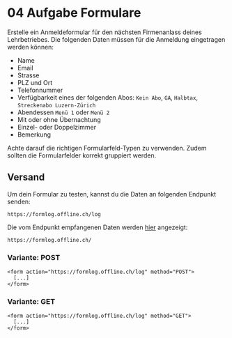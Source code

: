 # 04 Aufgabe Formulare

Erstelle ein Anmeldeformular für den nächsten Firmenanlass deines Lehrbetriebes. Die folgenden Daten müssen für die Anmeldung eingetragen werden können:

* Name
* Email
* Strasse
* PLZ und Ort
* Telefonnummer
* Verfügbarkeit eines der folgenden Abos: `Kein Abo`, `GA`, `Halbtax`, `Streckenabo Luzern-Zürich`
* Abendessen `Menü 1` oder `Menü 2`
* Mit oder ohne Übernachtung
* Einzel- oder Doppelzimmer
* Bemerkung

Achte darauf die richtigen Formularfeld-Typen zu verwenden. Zudem sollten die Formularfelder korrekt gruppiert werden.

## Versand

Um dein Formular zu testen, kannst du die Daten an folgenden Endpunkt senden:

```text
https://formlog.offline.ch/log
```

Die vom Endpunkt empfangenen Daten werden [hier](https://formlog.offline.ch/) angezeigt:

```text
https://formlog.offline.ch/
```

### Variante: POST

```markup
<form action="https://formlog.offline.ch/log" method="POST">
  [...]    
</form>
```

### Variante: GET

```markup
<form action="https://formlog.offline.ch/log" method="GET">
  [...]    
</form>
```

